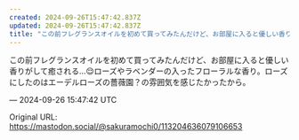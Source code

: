 ```yaml
---
created: 2024-09-26T15:47:42.837Z
updated: 2024-09-26T15:47:42.837Z
title: "この前フレグランスオイルを初めて買ってみたんだけど、お部屋に入ると優しい香りがし[...]"
---
```


<p>この前フレグランスオイルを初めて買ってみたんだけど、お部屋に入ると優しい香りがして癒される…😌ローズやラベンダーの入ったフローラルな香り。ローズにしたのはエーデルローズの薔薇園？の雰囲気を感じたかったから。</p>

&mdash; 2024-09-26 15:47:42 UTC

Original URL: https://mastodon.social/@sakuramochi0/113204636079106653
